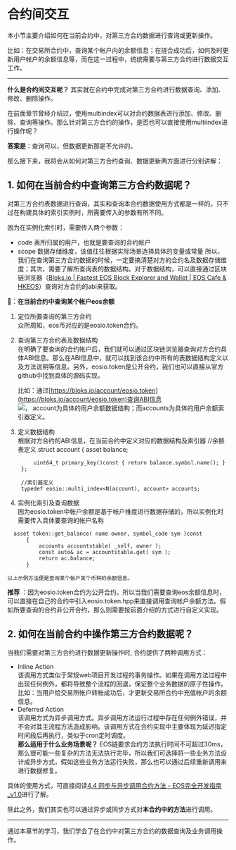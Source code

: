 # 合约间交互

本小节主要介绍如何在当前合约中，对第三方合约数据进行查询或更新操作。

比如：在交易所合约中，查询某个帐户内的余额信息；在搓合成功后，如何及时更新用户帐户的余额信息等，而在这一过程中，统统需要与第三方合约进行数据交互工作。

----
**什么是合约间交互呢？** 其实就在合约中完成对第三方合约进行数据查询、添加、修改、删除操作。

在前面章节曾经介绍过，使用multiindex可以对合约数据表进行添加、修改、删除、查询等操作。那么针对第三方合约的操作，是否也可以直接使用multiindex进行操作呢？

**答案是**：查询可以，但数据更新那是不允许的。

那么接下来，我将会从如何对第三方合约查询、数据更新两方面进行分别讲解：

## 1. 如何在当前合约中查询第三方合约数据呢？

对第三方合约表数据进行查询，其实和查询本合约数据使用方式都是一样的。只不过在构建具体的索引实例时，所需要传入的参数有所不同。

因为在实例化索引时，需要传入两个参数：
- code 表所归属的用户，也就是要查询的合约帐户
- scope 数据存储维度，该值往往根据实际场景选择具体的变量或常量
所以，我们在查询第三方合约数据的时候，一定要搞清楚对方的合约名及数据存储维度；其次，需要了解所查询表的数据结构。对于数据结构，可以直接通过区块链浏览器（[Bloks.io | Fastest EOS Block Explorer and Wallet | EOS Cafe & HKEOS](https://bloks.io/)）查询对方合约的abi来获取。

🌰️：**在当前合约中查询某个帐户eos余额**

1. 定位所要查询的第三方合约  
	众所周知，eos币对应的是eosio.token合约。
2. 查询第三方合约表及数据结构  
	在明确了要查询的合约帐户后，我们就可以通过区块链浏览器查询对方合约具体ABI信息。那么在ABI信息中，就可以找到该合约中所有的表数据结构定义以及方法说明等信息。另外，eosio.token是公开合约，我们也可以直接从官方github中找到具体的源码实现。  

	比如：通过[https://bloks.io/account/eosio.token](https://bloks.io/account/eosio.token)查询ABI信息  
	![](http://cdn.hackdapp.com/2019-04-20-005450.jpg)， account为具体的用户余额数据结构；而accounts为具体的用户余额索引器定义。
3. 定义数据结构  
	根据对方合约的ABI信息，在当前合约中定义对应的数据结构及索引器
		//余额表定义
		struct account {
		    asset    balance;

		    uint64_t primary_key()const { return balance.symbol.name(); }
		};

		//索引器定义
		typedef eosio::multi_index<N(account), account> accounts;

4. 实例化索引及查询数据  
	因为eosio.token中帐户余额是基于帐户维度进行数据存储的，所以实例化时需要传入具体要查询的帐户名称
  ```
    asset token::get_balance( name owner, symbol_code sym )const
		{
		    accounts accountstable( _self, owner );
		    const auto& ac = accountstable.get( sym );
		    return ac.balance;
		}
  ```
	以上示例方法便是查询某个帐户某个币种的余额信息。

**推荐** ：因为eosio.token合约为公开合约，所以当我们需要查询eos余额信息时，可以直接在自己的合约中引入eosio.token.hpp来直接调用查询帐户余额方法。假如所要查询的合约非公开合约，那么则需要按前面介绍的方式进行自定义实现。

## 2. 如何在当前合约中操作第三方合约数据呢？

当我们需要对第三方合约进行数据更新操作时, 合约提供了两种调用方式：
- Inline Action  
	该调用方式类似于常规web项目开发过程的事务操作。如果在调用方法过程中出现任何例外，都将导致整个流程的回退，保证整个业务数据的原子性操作。  
	比如：当用户给交易所帐户转帐成功后，才更新交易所合约中充值帐户的余额信息。
- Deferred Action  
	该调用方式为异步调用方式。异步调用方法运行过程中存在任何例外错误，并不会对其主流程方法造成影响。该调用方式在合约实现中主要体现为延迟指定时间段后再执行，类似于cron定时调度。  
	**那么适用于什么业务场景呢？** EOS链要求合约方法执行时间不可超过30ms，那么很可能一些复杂的方法无法执行完毕，所以我们可选择将一些业务方法设计成异步方式，假如这些业务方法运行失败，那么也可以通过后续重新调用来进行数据修复。  

具体的使用方式，可直接阅读[4.4 同步与异步调用合约方法 - EOS完全开发指南\_v1.0](http://learneos.hackdapp.com/#/contracts/inline_deferred_actions)进行了解。  

除此之外，我们其实也可以通过异步或同步方式对**本合约中的方法**进行调用。

----
通过本章节的学习，我们学会了在合约中对第三方合约的数据查询及业务调用操作。
